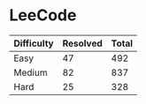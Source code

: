 # LeeCode

| Difficulty | Resolved | Total |
| :--------- | :------- | :---- |
| Easy       | 47       | 492   |
| Medium     | 82       | 837   |
| Hard       | 25       | 328   |
